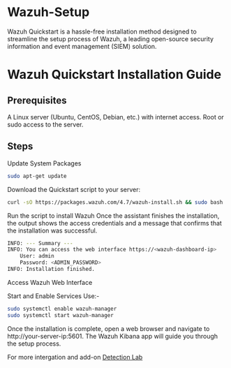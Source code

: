 # Wazuh-Setup
Wazuh Quickstart is a hassle-free installation method designed to streamline the setup process of Wazuh, a leading open-source security information and event management (SIEM) solution. 

# Wazuh Quickstart Installation Guide
## Prerequisites
A Linux server (Ubuntu, CentOS, Debian, etc.) with internet access.
Root or sudo access to the server.
## Steps

Update System Packages
```bash
sudo apt-get update
```
Download the Quickstart script to your server:

```bash
curl -sO https://packages.wazuh.com/4.7/wazuh-install.sh && sudo bash ./wazuh-install.sh -a
```

Run the script to install Wazuh
Once the assistant finishes the installation, the output shows the access credentials and a message that confirms that the installation was successful.

```bash
INFO: --- Summary ---
INFO: You can access the web interface https://<wazuh-dashboard-ip>
    User: admin
    Password: <ADMIN_PASSWORD>
INFO: Installation finished.
```

Access Wazuh Web Interface

Start and Enable Services
Use:- 

``` bash
sudo systemctl enable wazuh-manager
sudo systemctl start wazuh-manager
```


Once the installation is complete, open a web browser and navigate to http://your-server-ip:5601. The Wazuh Kibana app will guide you through the setup process.

For more intergation and add-on <a href="[https://google.com](https://documentation.wazuh.com/current/proof-of-concept-guide/detect-remove-malware-virustotal.html)https://documentation.wazuh.com/current/proof-of-concept-guide/detect-remove-malware-virustotal.html">Detection Lab</a>

